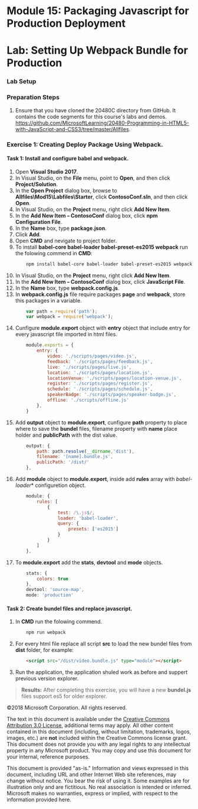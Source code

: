 # Module 15: Packaging Javascript for Production Deployment

# Lab: Setting Up Webpack Bundle for Production

### Lab Setup

### Preparation Steps

1.	Ensure that you have cloned the 20480C directory from GitHub. It contains the code segments for this course's labs and demos. https://github.com/MicrosoftLearning/20480-Programming-in-HTML5-with-JavaScript-and-CSS3/tree/master/Allfiles.

### Exercise 1: Creating Deploy Package Using Webpack.

#### Task 1: Install and configure babel and webpack.

1.	Open **Visual Studio 2017**.
2.	In Visual Studio, on the **File** menu, point to **Open**, and then click **Project/Solution**.
3.	In the **Open Project** dialog box, browse to **Allfiles\Mod15\Labfiles\Starter**, click **ContosoConf.sln**, and then click **Open**.
4.	In Visual Studio, on the **Project** menu, right click **Add New Item**.
5.	In the **Add New Item – ContosoConf** dialog box, click **npm Configuration File**.
6.	In the **Name** box, type **package.json**.
7.	Click **Add**.
8.  Open **CMD** and nevigate to project folder.
9.  To install **babel-core babel-loader babel-preset-es2015 webpack** run the folowing commend in **CMD**:
    ```bash
        npm install babel-core babel-loader babel-preset-es2015 webpack --save-dev
    ```
10. In Visual Studio, on the **Project** menu, right click **Add New Item**.
11. In the **Add New Item – ContosoConf** dialog box, click **JavaScript File**.
12. In the **Name** box, type **webpack.config.js**.
13. In **webpack.config.js** file require packages **page** and **webpack**, store this packages in a variable.
    ```javascript
        var path = require('path');
        var webpack = require('webpack');
    ```
14. Cunfigure **module.export** object with **entry** object that include entry for every javascript file imported in html files.
    ```javascript
        module.exports = {
            entry: {
                video: './scripts/pages/video.js',
                feedback: './scripts/pages/feedback.js',
                live: './scripts/pages/live.js',
                location: './scripts/pages/location.js',
                locationVenue: './scripts/pages/location-venue.js',
                register: './scripts/pages/register.js',
                schedule: './scripts/pages/schedule.js',
                speakerBadge: './scripts/pages/speaker-badge.js',
                offline: './scripts/offline.js'
            },
        }
    ```
15. Add **output** object to **module.export**, cunfigure **path** property to place where to save the **bundel** files, filename property with **name** place holder and **publicPath** with the dist value.
    ```javascript
        output: {
            path: path.resolve(__dirname,'dist'),
            filename: '[name].bundle.js',
            publicPath: '/dist/'
        },
    ```
16. Add **module** object to **module.export**, inside add **rules** array with *babel-loader** configuretion object.
    ```javascript
        module: {
            rules: [
                {
                    test: /\.js$/,
                    loader: 'babel-loader',
                    query: {
                        presets: ['es2015']
                    }
                }
            ]
        },
    ```
17. To **module.export** add the **stats**, **devtool** and **mode** objects.
    ```javascript
        stats: {
            colors: true
        },
        devtool: 'source-map',
        mode: 'production'
    ```

#### Task 2: Create bundel files and replace javascript.

1.  In **CMD** run the folowing commend.
    ```bash
        npm run webpack
    ```
2.  For every html file replace all script **src** to load the new bundel files from **dist** folder, for example:
    ```html
        <script src="/dist/video.bundle.js" type="module"></script>
    ```
3.  Run the application, the application shuled work as before and suppert previous version explorer.

>**Results:** After completing this exercise, you will have a new **bundel.js** files support es5 for older explorer.

©2018 Microsoft Corporation. All rights reserved.

The text in this document is available under the  [Creative Commons Attribution 3.0 License](https://creativecommons.org/licenses/by/3.0/legalcode), additional terms may apply. All other content contained in this document (including, without limitation, trademarks, logos, images, etc.) are  **not**  included within the Creative Commons license grant. This document does not provide you with any legal rights to any intellectual property in any Microsoft product. You may copy and use this document for your internal, reference purposes.

This document is provided &quot;as-is.&quot; Information and views expressed in this document, including URL and other Internet Web site references, may change without notice. You bear the risk of using it. Some examples are for illustration only and are fictitious. No real association is intended or inferred. Microsoft makes no warranties, express or implied, with respect to the information provided here.
